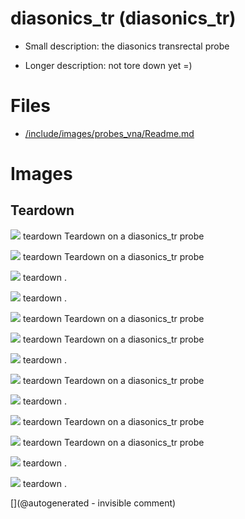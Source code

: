 # diasonics_tr (diasonics_tr)

* Small description:  the diasonics transrectal probe

* Longer description: not tore down yet =)

# Files

* [/include/images/probes_vna/Readme.md](/include/images/probes_vna/Readme.md)


# Images

## Teardown 

![](/include/images/13avril2020/diasonics_tr/P_20200413_212003_p.jpg)
teardown
Teardown on a diasonics_tr probe

![](/include/images/13avril2020/diasonics_tr/P_20200413_210937_p.jpg)
teardown
Teardown on a diasonics_tr probe

![](/include/images/diasonics_tr/P_20191230_200841.jpg)
teardown
.

![](/include/images/diasonics_tr/P_20191230_201550.jpg)
teardown
.

![](/include/images/13avril2020/diasonics_tr/P_20200413_211047_p.jpg)
teardown
Teardown on a diasonics_tr probe

![](/include/images/13avril2020/diasonics_tr/P_20200413_210507_p.jpg)
teardown
Teardown on a diasonics_tr probe

![](/include/images/diasonics_tr/P_20191230_200831.jpg)
teardown
.

![](/include/images/13avril2020/diasonics_tr/P_20200413_211958_p.jpg)
teardown
Teardown on a diasonics_tr probe

![](/include/images/diasonics_tr/P_20191230_200838.jpg)
teardown
.

![](/include/images/13avril2020/diasonics_tr/P_20200413_210502_p.jpg)
teardown
Teardown on a diasonics_tr probe

![](/include/images/13avril2020/diasonics_tr/P_20200413_211704_p.jpg)
teardown
Teardown on a diasonics_tr probe

![](/include/images/diasonics_tr/P_20191230_201539.jpg)
teardown
.

![](/include/images/diasonics_tr/P_20191230_201135.jpg)
teardown
.





[](@autogenerated - invisible comment)